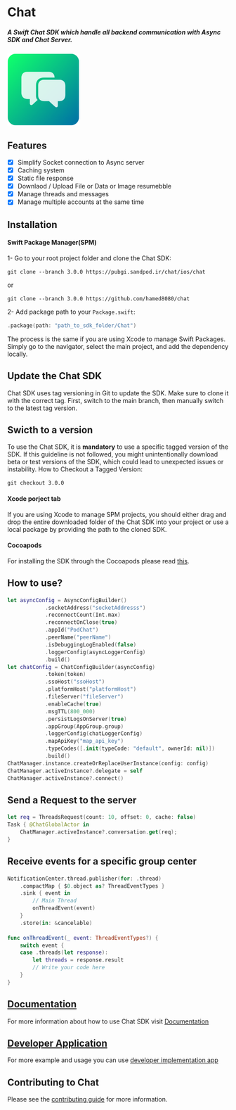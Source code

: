 # Chat

<h5>A Swift Chat SDK which handle all backend communication with Async SDK and Chat Server.</h5>

<img src="https://github.com/hamed8080/chat/raw/main/images/icon.png"  width="164" height="164">

## Features

- [x] Simplify Socket connection to Async server
- [x] Caching system
- [x] Static file response
- [x] Downlaod / Upload File or Data or Image resumebble
- [x] Manage threads and messages
- [x] Manage multiple accounts at the same time

## Installation

#### Swift Package Manager(SPM) 
1- Go to your root project folder and clone the Chat SDK:
```git
git clone --branch 3.0.0 https://pubgi.sandpod.ir/chat/ios/chat
```
or
```git
git clone --branch 3.0.0 https://github.com/hamed8080/chat 
```
2- Add package path to your `Package.swift`:

```swift
.package(path: "path_to_sdk_folder/Chat")
```
The process is the same if you are using Xcode to manage Swift Packages. Simply go to the navigator, select the main project, and add the dependency locally.

## Update the Chat SDK
Chat SDK uses tag versioning in Git to update the SDK. Make sure to clone it with the correct tag. First, switch to the main branch, then manually switch to the latest tag version.

## Swicth to a version 
To use the Chat SDK, it is **mandatory** to use a specific tagged version of the SDK. If this guideline is not followed, you might unintentionally download beta or test versions of the SDK, which could lead to unexpected issues or instability.
How to Checkout a Tagged Version:
```git
git checkout 3.0.0
```

#### Xcode porject tab

If you are using Xcode to manage SPM projects, you should either drag and drop the entire downloaded folder of the Chat SDK into your project or use a local package by providing the path to the cloned SDK.

#### Cocoapods 

For installing the SDK through the Cocoapods please read [this](https://github.com/hamed8080/Cocoapods.md).

## How to use? 

```swift
let asyncConfig = AsyncConfigBuilder()
            .socketAddress("socketAddresss")
            .reconnectCount(Int.max)
            .reconnectOnClose(true)
            .appId("PodChat")
            .peerName("peerName")
            .isDebuggingLogEnabled(false)
            .loggerConfig(asyncLoggerConfig)
            .build()
let chatConfig = ChatConfigBuilder(asyncConfig)
            .token(token)
            .ssoHost("ssoHost")
            .platformHost("platformHost")
            .fileServer("fileServer")
            .enableCache(true)
            .msgTTL(800_000)
            .persistLogsOnServer(true)
            .appGroup(AppGroup.group)
            .loggerConfig(chatLoggerConfig)
            .mapApiKey("map_api_key")
            .typeCodes([.init(typeCode: "default", ownerId: nil)])
            .build()
ChatManager.instance.createOrReplaceUserInstance(config: config)
ChatManager.activeInstance?.delegate = self
ChatManager.activeInstance?.connect()
```

## Send a Request to the server
```swift
let req = ThreadsRequest(count: 10, offset: 0, cache: false)
Task { @ChatGlobalActor in
    ChatManager.activeInstance?.conversation.get(req);
}
```
## Receive events for a specific group center
```swift
NotificationCenter.thread.publisher(for: .thread)
    .compactMap { $0.object as? ThreadEventTypes }
    .sink { event in
        // Main Thread
        onThreadEvent(event)
    }
    .store(in: &cancelable)

func onThreadEvent(_ event: ThreadEventTypes?) {
    switch event {
    case .threads(let response):
        let threads = response.result
        // Write your code here
    }
}
```

## [Documentation](https://hamed8080.github.io/chat/documentation/chat)
For more information about how to use Chat SDK visit [Documentation](https://hamed8080.github.io/chat/documentation/chat/) 
<br/>

## [Developer Application](https://github.com/hamed8080/ChatApplication) 
For more example and usage you can use [developer implementation app](https://pubgi.fanapsoft.ir/chat/ios/chatapplication)
<br/>

## Contributing to Chat
Please see the [contributing guide](/CONTRIBUTING.md) for more information.

<!-- Copyright (c) 2021-2022 Dotin Inc and the Swift Project authors. All Rights Reserved. -->

